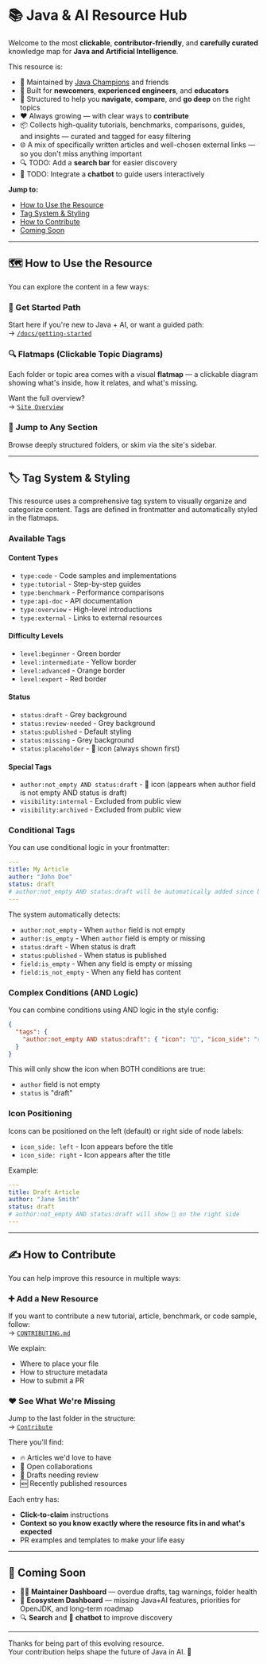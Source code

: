 # 📚 Java & AI Resource Hub

Welcome to the most **clickable**, **contributor-friendly**, and **carefully curated** knowledge map for **Java and Artificial Intelligence**.

This resource is:

- 🧠 Maintained by [Java Champions](https://www.javachampions.org/) and friends  
- 🚀 Built for **newcomers**, **experienced engineers**, and **educators**  
- 🧭 Structured to help you **navigate**, **compare**, and **go deep** on the right topics  
- ❤️ Always growing — with clear ways to **contribute**  
- 📦 Collects high-quality tutorials, benchmarks, comparisons, guides, and insights — curated and tagged for easy filtering  
- 🌐 A mix of specifically written articles and well-chosen external links — so you don't miss anything important  
- 🔍 TODO: Add a **search bar** for easier discovery  
- 🤖 TODO: Integrate a **chatbot** to guide users interactively  

**Jump to:**
- [How to Use the Resource](#️-how-to-use-the-resource)
- [Tag System & Styling](#-tag-system--styling)
- [How to Contribute](#️-how-to-contribute)
- [Coming Soon](#-coming-soon)

---

## 🗺️ How to Use the Resource

You can explore the content in a few ways:

### 📌 Get Started Path  
Start here if you're new to Java + AI, or want a guided path:  
→ [`/docs/getting-started`](./docs/00-getting-started)

### 🔍 Flatmaps (Clickable Topic Diagrams)  
Each folder or topic area comes with a visual **flatmap** — a clickable diagram showing what's inside, how it relates, and what's missing.

Want the full overview?  
→ [`Site Overview`](./docs/site-overview)

### 🧭 Jump to Any Section  
Browse deeply structured folders, or skim via the site's sidebar.

---

## 🏷️ Tag System & Styling

This resource uses a comprehensive tag system to visually organize and categorize content. Tags are defined in frontmatter and automatically styled in the flatmaps.

### Available Tags

#### Content Types
- `type:code` - Code samples and implementations
- `type:tutorial` - Step-by-step guides
- `type:benchmark` - Performance comparisons
- `type:api-doc` - API documentation
- `type:overview` - High-level introductions
- `type:external` - Links to external resources

#### Difficulty Levels
- `level:beginner` - Green border
- `level:intermediate` - Yellow border  
- `level:advanced` - Orange border
- `level:expert` - Red border

#### Status
- `status:draft` - Grey background
- `status:review-needed` - Grey background
- `status:published` - Default styling
- `status:missing` - Grey background
- `status:placeholder` - 🚧 icon (always shown first)

#### Special Tags
- `author:not_empty AND status:draft` - 👤 icon (appears when author field is not empty AND status is draft)
- `visibility:internal` - Excluded from public view
- `visibility:archived` - Excluded from public view

### Conditional Tags

You can use conditional logic in your frontmatter:

```yaml
---
title: My Article
author: "John Doe"
status: draft
# author:not_empty AND status:draft will be automatically added since both conditions are met
---
```

The system automatically detects:
- `author:not_empty` - When `author` field is not empty
- `author:is_empty` - When `author` field is empty or missing
- `status:draft` - When status is draft
- `status:published` - When status is published
- `field:is_empty` - When any field is empty or missing
- `field:is_not_empty` - When any field has content

### Complex Conditions (AND Logic)

You can combine conditions using AND logic in the style config:

```json
{
  "tags": {
    "author:not_empty AND status:draft": { "icon": "👤", "icon_side": "right" }
  }
}
```

This will only show the icon when BOTH conditions are true:
- `author` field is not empty
- `status` is "draft"

### Icon Positioning

Icons can be positioned on the left (default) or right side of node labels:
- `icon_side: left` - Icon appears before the title
- `icon_side: right` - Icon appears after the title

Example:
```yaml
---
title: Draft Article
author: "Jane Smith"
status: draft
# author:not_empty AND status:draft will show 👤 on the right side
---
```

---

## ✍️ How to Contribute

You can help improve this resource in multiple ways:

### ➕ Add a New Resource  
If you want to contribute a new tutorial, article, benchmark, or code sample, follow:  
→ [`CONTRIBUTING.md`](./CONTRIBUTING.md)

We explain:
- Where to place your file
- How to structure metadata
- How to submit a PR

### ❤️ See What We're Missing  
Jump to the last folder in the structure:  
→ [`Contribute`](./docs/contribute-dashboard)

There you'll find:
- 🔥 Articles we'd love to have
- 🤝 Open collaborations
- 📝 Drafts needing review
- 🆕 Recently published resources

Each entry has:
- **Click-to-claim** instructions  
- **Context so you know exactly where the resource fits in and what's expected**  
- PR examples and templates to make your life easy

---

## 🧪 Coming Soon

- 🧑‍🏫 **Maintainer Dashboard** — overdue drafts, tag warnings, folder health  
- 🧠 **Ecosystem Dashboard** — missing Java+AI features, priorities for OpenJDK, and long-term roadmap  
- 🔍 **Search** and 🤖 **chatbot** to improve discovery

---

Thanks for being part of this evolving resource.  
Your contribution helps shape the future of Java in AI. 🙌
